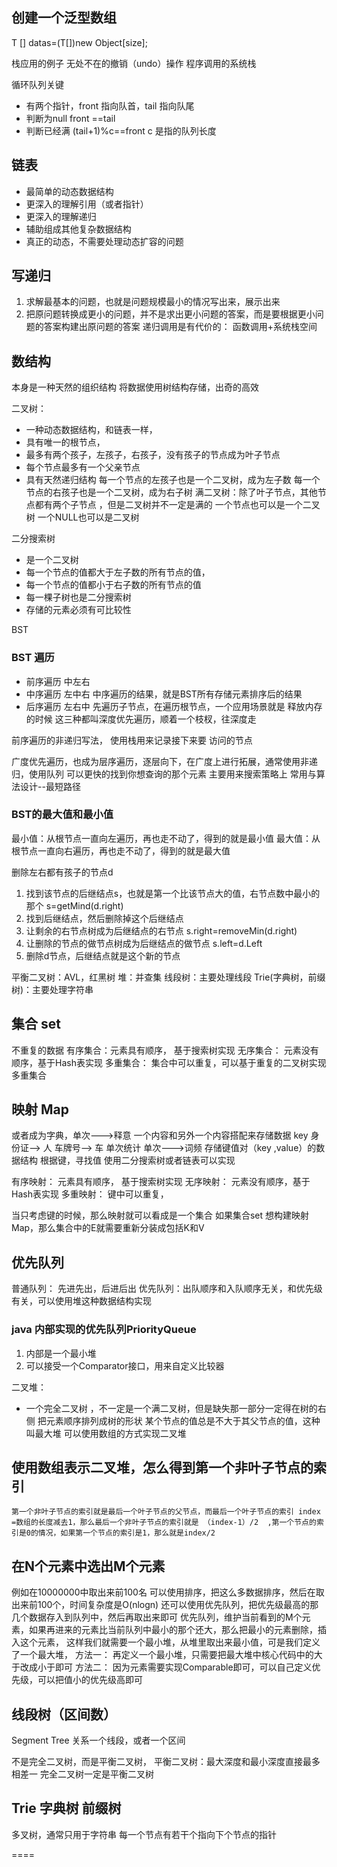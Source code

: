 ## 创建一个泛型数组
T [] datas=(T[])new Object[size];

栈应用的例子
无处不在的撤销（undo）操作
程序调用的系统栈

循环队列关键
* 有两个指针，front 指向队首，tail 指向队尾
* 判断为null front ==tail
* 判断已经满  (tail+1)%c==front   c 是指的队列长度

## 链表
* 最简单的动态数据结构
* 更深入的理解引用（或者指针）
* 更深入的理解递归
* 辅助组成其他复杂数据结构
* 真正的动态，不需要处理动态扩容的问题


## 写递归
1. 求解最基本的问题，也就是问题规模最小的情况写出来，展示出来
2. 把原问题转换成更小的问题，并不是求出更小问题的答案，而是要根据更小问题的答案构建出原问题的答案
递归调用是有代价的： 函数调用+系统栈空间

## 数结构
本身是一种天然的组织结构
将数据使用树结构存储，出奇的高效

二叉树：
* 一种动态数据结构，和链表一样，
* 具有唯一的根节点，
* 最多有两个孩子，左孩子，右孩子，没有孩子的节点成为叶子节点
* 每个节点最多有一个父亲节点
* 具有天然递归结构
    每一个节点的左孩子也是一个二叉树，成为左子数
    每一个节点的右孩子也是一个二叉树，成为右子树
满二叉树：除了叶子节点，其他节点都有两个子节点    ，但是二叉树并不一定是满的
一个节点也可以是一个二叉树
一个NULL也可以是二叉树

二分搜索树
* 是一个二叉树
* 每一个节点的值都大于左子数的所有节点的值，
* 每一个节点的值都小于右子数的所有节点的值
* 每一棵子树也是二分搜索树
* 存储的元素必须有可比较性

BST
### BST 遍历
* 前序遍历  中左右
* 中序遍历  左中右    中序遍历的结果，就是BST所有存储元素排序后的结果
* 后序遍历  左右中  先遍历子节点，在遍历根节点，一个应用场景就是 释放内存的时候
这三种都叫深度优先遍历，顺着一个枝杈，往深度走

前序遍历的非递归写法，
使用栈用来记录接下来要 访问的节点

广度优先遍历，也成为层序遍历，逐层向下，在广度上进行拓展，通常使用非递归，使用队列
可以更快的找到你想查询的那个元素
主要用来搜索策略上
常用与算法设计--最短路径

### BST的最大值和最小值
最小值：从根节点一直向左遍历，再也走不动了，得到的就是最小值
最大值：从根节点一直向右遍历，再也走不动了，得到的就是最大值

删除左右都有孩子的节点d
1. 找到该节点的后继结点s，也就是第一个比该节点大的值，右节点数中最小的那个  s=getMind(d.right)
2. 找到后继结点，然后删除掉这个后继结点
3. 让剩余的右节点树成为后继结点的右节点 s.right=removeMin(d.right)
4. 让删除的节点的做节点树成为后继结点的做节点 s.left=d.Left
5. 删除d节点，后继结点就是这个新的节点

平衡二叉树：AVL，红黑树
堆：并查集
线段树：主要处理线段
Trie(字典树，前缀树)：主要处理字符串

## 集合 set
不重复的数据
有序集合：元素具有顺序， 基于搜索树实现
无序集合： 元素没有顺序，基于Hash表实现
多重集合： 集合中可以重复，可以基于重复的二叉树实现多重集合

## 映射 Map
或者成为字典，单次--->释意
一个内容和另外一个内容搭配来存储数据 key
  身份证--> 人
  车牌号--> 车
  单次统计  单次--->词频
存储键值对（key ,value）的数据结构
根据键，寻找值
使用二分搜索树或者链表可以实现

有序映射： 元素具有顺序， 基于搜索树实现
无序映射： 元素没有顺序，基于Hash表实现
多重映射： 键中可以重复，

当只考虑键的时候，那么映射就可以看成是一个集合
如果集合set 想构建映射Map，那么集合中的E就需要重新分装成包括K和V

## 优先队列
普通队列： 先进先出，后进后出
优先队列：出队顺序和入队顺序无关，和优先级有关，可以使用堆这种数据结构实现

### java 内部实现的优先队列PriorityQueue
1. 内部是一个最小堆
2. 可以接受一个Comparator接口，用来自定义比较器

二叉堆：
* 一个完全二叉树 ，不一定是一个满二叉树，但是缺失那一部分一定得在树的右侧
把元素顺序排列成树的形状
某个节点的值总是不大于其父节点的值，这种叫最大堆
可以使用数组的方式实现二叉堆

## 使用数组表示二叉堆，怎么得到第一个非叶子节点的索引
    第一个非叶子节点的索引就是最后一个叶子节点的父节点，而最后一个叶子节点的索引 index =数组的长度减去1，那么最后一个非叶子节点的索引就是 （index-1）/2  ,第一个节点的索引是0的情况，如果第一个节点的索引是1，那么就是index/2

## 在N个元素中选出M个元素
例如在10000000中取出来前100名
可以使用排序，把这么多数据排序，然后在取出来前100个，时间复杂度是O(nlogn)
还可以使用优先队列，把优先级最高的那几个数据存入到队列中，然后再取出来即可
优先队列，维护当前看到的M个元素，如果再进来的元素比当前队列中最小的那个还大，那么把最小的元素删除，插入这个元素，
这样我们就需要一个最小堆，从堆里取出来最小值，可是我们定义了一个最大堆，
方法一： 再定义一个最小堆，只需要把最大堆中核心代码中的大于改成小于即可
方法二： 因为元素需要实现Comparable即可，可以自己定义优先级，可以把值小的优先级高即可

## 线段树（区间数）
Segment Tree
关系一个线段，或者一个区间

不是完全二叉树，而是平衡二叉树，
平衡二叉树：最大深度和最小深度直接最多相差一
完全二叉树一定是平衡二叉树

## Trie 字典树 前缀树
多叉树，通常只用于字符串
每一个节点有若干个指向下个节点的指针







====
